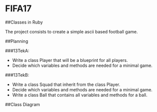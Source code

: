 # FIFA17
##Classes in Ruby

The project consists to create a simple ascii based football game.

##Planning

###13TekA: 
* Write a class Player that will be a blueprint for all players. 
* Decide which variables and methods are needed for a minimal game.


###13TekB:
* Write a class Squad that inherit from the class Player.
* Decide which variables and methods are needed for a minimal game.
* Write a class Ball that contains all variables and methods for a ball.

##Class Diagram





